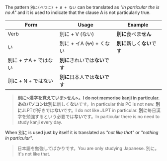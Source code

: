 The pattern `別に(べつに) + A + ない` can be translated as *"in particular the is no A"* and it is used to indicate that the clause A is not particularly true.

|Form|Usage|Example|
|-|-|-|
|Verb|別に + V (ない)|**別に**食べま**せん**|
|い|別に + イA (~~い~~) + くない|**別に**新しく**ない**です|
|別に + ナA + ではない|**別に**きれいでは**ない**です|
|別に + N + ではない|**別に**日本人では**ない**です|

>**別に>**漢字を覚えていま>**せん>**。I do not memorise kanji in particular.
>あのパソコンは**別に**新しく**ない**です。In particular this PC is not new.
>**別に**JLPTが好きでは**ない**です。I do not like JLPT in particular.
>**別に**毎日漢字を勉強するという必要では**ない**です。In particular there is no need to study kanji every day.

When 別に is used just by itself it is translated as *"not like that"* or *"nothing in particular"*.
>日本語を勉強してばかりです。You are only studying Japanese.
>別に。It's not like that.